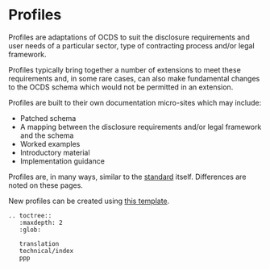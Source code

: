 # Profiles

Profiles are adaptations of OCDS to suit the disclosure requirements and user needs of a particular sector, type of contracting process and/or legal framework.

Profiles typically bring together a number of extensions to meet these requirements and, in some rare cases, can also make fundamental changes to the OCDS schema which would not be permitted in an extension.

Profiles are built to their own documentation micro-sites which may include:

* Patched schema
* A mapping between the disclosure requirements and/or legal framework and the schema
* Worked examples
* Introductory material
* Implementation guidance

Profiles are, in many ways, similar to the [standard](../standard/index) itself. Differences are noted on these pages.

New profiles can be created using [this template](https://github.com/open-contracting/standard_profile_template).

```eval_rst
.. toctree::
   :maxdepth: 2
   :glob:

   translation
   technical/index
   ppp
```
